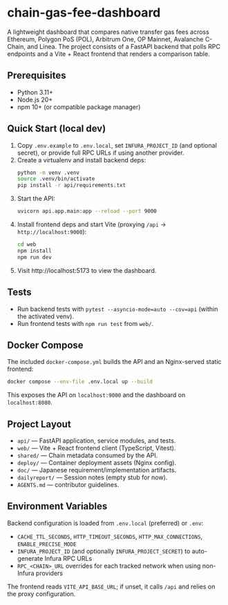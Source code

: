 # chain-gas-fee-dashboard

A lightweight dashboard that compares native transfer gas fees across Ethereum, Polygon PoS (POL), Arbitrum One, OP Mainnet, Avalanche C-Chain, and Linea. The project consists of a FastAPI backend that polls RPC endpoints and a Vite + React frontend that renders a comparison table.

## Prerequisites
- Python 3.11+
- Node.js 20+
- npm 10+ (or compatible package manager)

## Quick Start (local dev)
1. Copy `.env.example` to `.env.local`, set `INFURA_PROJECT_ID` (and optional secret), or provide full RPC URLs if using another provider.
2. Create a virtualenv and install backend deps:
   ```bash
   python -m venv .venv
   source .venv/bin/activate
   pip install -r api/requirements.txt
   ```
3. Start the API:
   ```bash
   uvicorn api.app.main:app --reload --port 9000
   ```
4. Install frontend deps and start Vite (proxying `/api` → `http://localhost:9000`):
   ```bash
   cd web
   npm install
   npm run dev
   ```
5. Visit http://localhost:5173 to view the dashboard.

## Tests
- Run backend tests with `pytest --asyncio-mode=auto --cov=api` (within the activated venv).
- Run frontend tests with `npm run test` from `web/`.

## Docker Compose
The included `docker-compose.yml` builds the API and an Nginx-served static frontend:
```bash
docker compose --env-file .env.local up --build
```
This exposes the API on `localhost:9000` and the dashboard on `localhost:8080`.

## Project Layout
- `api/` — FastAPI application, service modules, and tests.
- `web/` — Vite + React frontend client (TypeScript, Vitest).
- `shared/` — Chain metadata consumed by the API.
- `deploy/` — Container deployment assets (Nginx config).
- `doc/` — Japanese requirement/implementation artifacts.
- `dailyreport/` — Session notes (empty stub for now).
- `AGENTS.md` — contributor guidelines.

## Environment Variables
Backend configuration is loaded from `.env.local` (preferred) or `.env`:
- `CACHE_TTL_SECONDS`, `HTTP_TIMEOUT_SECONDS`, `HTTP_MAX_CONNECTIONS`, `ENABLE_PRECISE_MODE`
- `INFURA_PROJECT_ID` (and optionally `INFURA_PROJECT_SECRET`) to auto-generate Infura RPC URLs
- `RPC_<CHAIN>_URL` overrides for each tracked network when using non-Infura providers

The frontend reads `VITE_API_BASE_URL`; if unset, it calls `/api` and relies on the proxy configuration.
